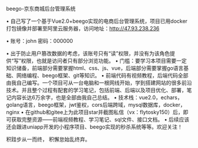 beego-京东商城后台管理系统

• 自己写了一个基于Vue2.0+beego实现的电商后台管理系统，项目已用docker打包镜像并部署至阿里云服务器，访问地址：http://47.93.238.236 

• 账号：john 密码：000000

• 出于防止用户篡改数据的考虑，该账号只有“读”权限，并没有为该角色提供“写”权限，也就是访问者只有部分浏览功能。
• 门槛：要学习本项目需要一定知识储备，前端部分需要掌握html、css、js、vue，后端部分需要掌握go语言基础、网络编程、beego框架、git等知识。
• 前端代码有视频教程，后端代码全部由我自己编写。一个项目可从一台电脑和一根网线开始，学到搭建网站的很多前沿技术。并且整个过程有配套的学习笔记，包括前端、后端以及项目优化、部署，笔记内容长达6万余字，也是全部由我自己总结。
• 技术栈：vue2.0，echars，golang语言，beego框架，jwt鉴权，cors后端跨域，mysql数据库，docker，nginx
• 在github和gitee上为此项目star并截图私信（vx：flytosky150）后，即可获取完整资源——前端视频教程、学习笔记、sql文件、接口文档。 
• 后续应该还会跟进uniapp开发的小程序项目、beego实现的秒杀系统等等。欢迎关注！



积跬步从一而终， 积懈怠始乱终弃。
